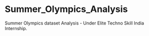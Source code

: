 # Summer_Olympics_Analysis
Summer Olympics dataset Analysis - Under Elite Techno Skill India Internship.
